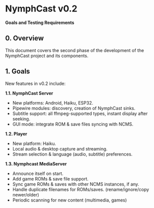 # NymphCast v0.2 #

**Goals and Testing Requirements**

## 0. Overview ##

This document covers the second phase of the development of the NymphCast project and its components.

## 1. Goals ##

New features in v0.2 include:

**1.1. NymphCast Server**
- New platforms: Android, Haiku, ESP32.
- Pipewire modules: discovery, creation of NymphCast sinks.
- Subtitle support: all ffmpeg-supported types, instant display after seeking.
- GUI mode: integrate ROM & save files syncing with NCMS.

**1.2. Player**
- New platform: Haiku.
- Local audio & desktop capture and streaming.
- Stream selection & language (audio, subtitle) preferences.

**1.3. Nymphcast MediaServer**
- Announce itself on start.
- Add game ROMs & save file support.
- Sync game ROMs & saves with other NCMS instances, if any.
- Handle duplicate filenames for ROMs/saves. (rename/ignore/copy newer/older)
- Periodic scanning for new content (multimedia, games)
